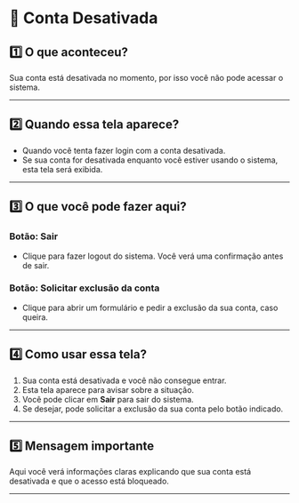 # 🚫 Conta Desativada

## 1️⃣ O que aconteceu?
Sua conta está desativada no momento, por isso você não pode acessar o sistema.

---

## 2️⃣ Quando essa tela aparece? 
- Quando você tenta fazer login com a conta desativada.  
- Se sua conta for desativada enquanto você estiver usando o sistema, esta tela será exibida.

---

## 3️⃣ O que você pode fazer aqui?

### Botão: Sair  
- Clique para fazer logout do sistema. Você verá uma confirmação antes de sair.

### Botão: Solicitar exclusão da conta  
- Clique para abrir um formulário e pedir a exclusão da sua conta, caso queira.

---

## 4️⃣ Como usar essa tela?

1. Sua conta está desativada e você não consegue entrar.  
2. Esta tela aparece para avisar sobre a situação.  
3. Você pode clicar em **Sair** para sair do sistema.  
4. Se desejar, pode solicitar a exclusão da sua conta pelo botão indicado.

---

## 5️⃣ Mensagem importante

Aqui você verá informações claras explicando que sua conta está desativada e que o acesso está bloqueado.

---